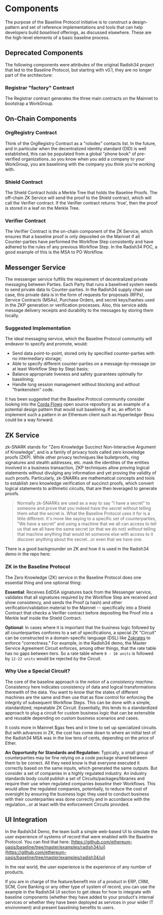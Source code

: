 # Components

The purpose of the Baseline Protocol initiative is to construct a design-pattern and set of reference implementations and tools that can help developers build _baselined_ offerings, as discussed elsewhere. These are the high-level elements of a basic baseline process.

## Deprecated Components <a id="on-chain-components"></a>

The following components were attributes of the original Radish34 project that led to the Baseline Protocol, but starting with v0.1, they are no longer part of the architecture:

### Registrar "factory" Contract <a id="registrar-factory-contract"></a>

The Registrar contract generates the three main contracts on the Mainnet to bootstrap a WorkGroup.

## On-Chain Components <a id="on-chain-components"></a>

### OrgRegistry Contract <a id="orgregistry-contract"></a>

Think of the OrgRegistry Contract as a "rolodex" contacts list. In the future, and in particular when the decentralized identity standard \(DID\) is well established, this can be populated from a global "phone book" of pre-verified organizations..so you know when you add a company to your WorkGroup, you are baselining with the company you think you're working with.

### Shield Contract <a id="shield-contract"></a>

The Shield Contract holds a Merkle Tree that holds the Baseline Proofs. The off-chain ZK Service will send the proof to the Shield contract, which will call the Verifier contract. If the Verifier contract returns 'true', then the proof is stored in a leaf on the Merkle Tree.

### Verifier Contract <a id="verifier-contract"></a>

The Verifier Contract is the on-chain component of the ZK Service, which ensures that a baseline proof is only deposited on the Mainnet if all Counter-parties have performed the Workflow Step consistently and have adhered to the rules of any previous Workflow Step. In the Radish34 POC, a good example of this is the MSA to PO Workflow.

## Messenger Service <a id="messenger-service"></a>

The messenger service fulfills the requirement of decentralized private messaging between Parties. Each Party that runs a baselined system needs to send private data to Counter-parties. In the Radish34 supply chain use case, this private data is in the form of requests for proposals \(RFPs\), Service Contracts \(MSAs\), Purchase Orders, and secret keys/hashes used in the ZKP generation or verification processes. Also, this service adds message delivery receipts and durability to the messages by storing them locally.

### Suggested Implementation <a id="suggested-implementation"></a>

The ideal messaging service, which the Baseline Protocol community will endeavor to specify and promote, would:

* Send data point-to-point, stored only by specified counter-parties with no intermediary storage;
* Able to specify different counter-parties on a message-by-message \(or at least Workflow Step by Step\) basis;
* Balance appropriate liveness and safety guarantees optimally for baselining;
* Handle long session management without blocking and without "frankenstein" code.

It has been suggested that the Baseline Protocol community consider looking into the [Corda Flows](https://github.com/corda/corda) open source repository as an example of a potential design pattern that would suit baselining. If so, an effort to implement such a pattern in an Ethereum client such as Hyperledger Besu could be a way forward.

## ZK Service <a id="zk-service"></a>

zk-SNARK stands for "Zero Knowledge Succinct Non-Interactive Argument of Knowledge", and is a family of privacy tools called zero knowledge proofs \(ZKP\). While other privacy techniques like bulletproofs, ring signatures and stealth addresses, etc. mask the identities of the entities involved in a business transaction, ZKP techniques allow proving logical statements without divulging any information and yet proving the validity of such proofs. Particularly, zk-SNARKs are mathematical concepts and tools to establish zero knowledge verification of succinct proofs, which convert logical statements to arithmetic circuits, that are then leveraged to generate proofs.

> Normally zk-SNARKs are used as a way to say "I have a secret" to someone and prove that you indeed have the secret without telling them what the secret is. What the Baseline Protocol uses it for is a little different. It's more like saying to a specific set of counterparties, "We have a secret" and using a machine that we all can access to tell us that we all have the same secret \(or that we do not\) _without_ telling that machine anything that would let someone else with access to it discover anything about the secret...or even that we have one.

There is a good backgrounder on ZK and how it is used in the Radish34 demo in the repo here:

### ZK in the Baseline Protocol <a id="zk-in-the-baseline-protocol"></a>

The Zero Knowledge \(ZK\) service in the Baseline Protocol does one essential thing and one optional thing:

**Essential**: Receives EdDSA signatures back from the Messenger service, validates that all signatures required by the Workflow Step are received and show consistency, and sends the Proof \(a hash\) and other verification/validation material to the Mainnet -- specifically into a Shield Contract that checks a Verifier contract before depositing the Proof into a Merkle leaf inside the Shield Contract.

**Optional**: In cases where it is important that the business logic followed by all counterparties conforms to a set of specifications, a special ZK "Circuit" can be constructed in a domain-specific language \(DSL\) like [Zokrates](https://github.com/Zokrates/ZoKrates) to enforce "correctness." For example, in the Radish34 demo, the Master Service Agreement Circuit enforces, among other things, that the rate table has no gaps between tiers. So a rate table where `0 - 10 units` is followed by `12-22 units` would be rejected by the Circuit.

### Why Use a Special Circuit? <a id="why-use-a-special-circuit"></a>

The core of the baseline approach is the notion of a _consistency machine_. Consistency here indicates consistency of data and logical transformations therewith of the data. You want to know that the states of different machines are the same and then use that as flow control for enforcing the integrity of subsequent Workflow Steps. This can be done with a simple, standardized, repeatable ZK Circuit. Essentially, this lends to a standardized approach to plug a circuit for custom business logic that can be extensible and reusable depending on custom business scenarios and cases.

It costs more in Mainnet $gas fees and in time to set up specialized circuits. But with advances in ZK, the cost has come down to where an initial test of the Radish34 MSA was in the low tens of cents, depending on the price of Ether.

**An Opportunity for Standards and Regulation:** Typically, a small group of counterparties may be fine relying on a code package shared between them to be correct. All they need know is that everyone executed it correctly based on the same inputs, which generated the same outputs. But consider a set of companies in a highly regulated industry. An industry standards body could publish a set of Circuits/packages/libraries and require their use when regulated companies _baseline_ their Workflows. This would allow the regulated companies, potentially, to reduce the cost of oversight by ensuring the business logic they used to conduct business with their counterparties was done correctly and in accordance with the regulation...or at least with the enforcement Circuits provided.

## UI Integration <a id="ui-integration"></a>

In the Radish34 Demo, the team built a simple web-based UI to simulate the user experience of systems of record that were enabled with the Baseline Protocol. You can find that here: [https://github.com/ethereum-oasis/baseline/tree/master/examples/radish34/ui](https://github.com/ethereum-oasis/baseline/tree/master/examples/radish34/ui)

In the real world, the user experience is the experience of any number of products.

If you are in charge of the feature/benefit mix of a product in ERP, CRM, SCM, Core Banking or any other type of system of record, you can use the example in the Radish34 UI section to get ideas for how to integrate with baseline components \(whether they have added to your product's internal services or whether they have been deployed as services in your wider IT environment\) and present baselining benefits to users.

​

